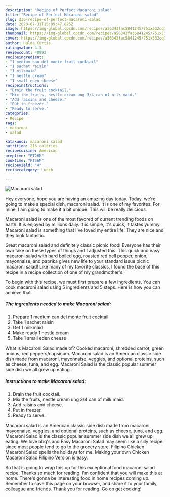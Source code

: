 ```yaml
---
description: "Recipe of Perfect Macaroni salad"
title: "Recipe of Perfect Macaroni salad"
slug: 236-recipe-of-perfect-macaroni-salad
date: 2020-07-31T15:09:47.825Z
image: https://img-global.cpcdn.com/recipes/a56343fac5841245/751x532cq70/macaroni-salad-recipe-main-photo.jpg
thumbnail: https://img-global.cpcdn.com/recipes/a56343fac5841245/751x532cq70/macaroni-salad-recipe-main-photo.jpg
cover: https://img-global.cpcdn.com/recipes/a56343fac5841245/751x532cq70/macaroni-salad-recipe-main-photo.jpg
author: Hulda Curtis
ratingvalue: 4.3
reviewcount: 48993
recipeingredient:
- "1 medium can del monte fruit cocktail"
- "1 sachet raisin"
- "1 milkmaid"
- "1 nestle cream"
- "1 small eden cheese"
recipeinstructions:
- "Drain the fruit cocktail."
- "Mix the fruits, nestle cream ung 3/4 can of milk maid."
- "Add raisins and cheese."
- "Put in freezer."
- "Ready to serve."
categories:
- Recipe
tags:
- macaroni
- salad

katakunci: macaroni salad 
nutrition: 216 calories
recipecuisine: American
preptime: "PT26M"
cooktime: "PT56M"
recipeyield: "4"
recipecategory: Lunch

---
```



![Macaroni salad](https://img-global.cpcdn.com/recipes/a56343fac5841245/751x532cq70/macaroni-salad-recipe-main-photo.jpg)

Hey everyone, hope you are having an amazing day today. Today, we're going to make a special dish, macaroni salad. It is one of my favorites. For mine, I am going to make it a bit unique. This will be really delicious.

Macaroni salad is one of the most favored of current trending foods on earth. It is enjoyed by millions daily. It is simple, it's quick, it tastes yummy. Macaroni salad is something that I've loved my entire life. They are nice and they look fantastic.

Great macaroni salad and definitely classic picnic food! Everyone has their own take on these types of things and I adjusted this. This quick and easy macaroni salad with hard boiled egg, roasted red bell pepper, onion, mayonnaise, and paprika gives new life to your standard issue picnic macaroni salad! Like many of my favorite classics, I found the base of this recipe in a recipe collection of one of my grandmother&#39;s.


To begin with this recipe, we must first prepare a few ingredients. You can cook macaroni salad using 5 ingredients and 5 steps. Here is how you can achieve that.

<!--inarticleads1-->

##### The ingredients needed to make Macaroni salad:

1. Prepare 1 medium can del monte fruit cocktail
1. Take 1 sachet raisin
1. Get 1 milkmaid
1. Make ready 1 nestle cream
1. Take 1 small eden cheese


What is Macaroni Salad made of? Cooked macaroni, shredded carrot, green onions, red peppers/capsicum. Macaroni salad is an American classic side dish made from macaroni, mayonnaise, veggies, and optional proteins, such as cheese, tuna, and egg. Macaroni Salad is the classic popular summer side dish we all grew up eating. 

<!--inarticleads2-->

##### Instructions to make Macaroni salad:

1. Drain the fruit cocktail.
1. Mix the fruits, nestle cream ung 3/4 can of milk maid.
1. Add raisins and cheese.
1. Put in freezer.
1. Ready to serve.


Macaroni salad is an American classic side dish made from macaroni, mayonnaise, veggies, and optional proteins, such as cheese, tuna, and egg. Macaroni Salad is the classic popular summer side dish we all grew up eating. We love bbq&#39;s and Easy Macaroni Salad may seem like a silly recipe since most people tend to go to the grocery store. Filipino Chicken Macaroni Salad spells the holidays for me. Making your own Chicken Macaroni Salad Filipino Version is easy. 

So that is going to wrap this up for this exceptional food macaroni salad recipe. Thanks so much for reading. I'm confident that you will make this at home. There's gonna be interesting food in home recipes coming up. Remember to save this page on your browser, and share it to your family, colleague and friends. Thank you for reading. Go on get cooking!
